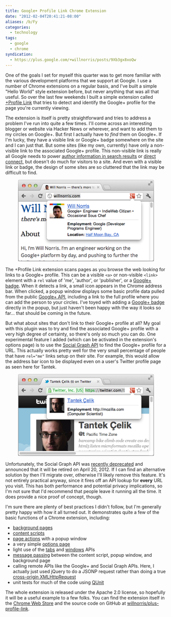 ```yaml
---
title: Google+ Profile Link Chrome Extension
date: "2012-02-04T20:41:21-08:00"
aliases: /b/Fy
categories:
  - technology
tags:
  - google
  - chrome
syndication:
  - https://plus.google.com/+willnorris/posts/9Xb3gx8xoQw
---
```


One of the goals I set for myself this quarter was to get more familiar with the various development platforms that we
support at Google. I use a number of Chrome extensions on a regular basis, and I've built a simple "Hello World" style
extension before, but never anything that was all that useful. So over the last few weekends I built a simple extension
called [+Profile Link][] that tries to detect and identify the Google+ profile for the page you're currently viewing.

The extension is itself is pretty straightforward and tries to address a problem I've run into quite a few times. I'll
come across an interesting blogger or website via Hacker News or wherever, and want to add them to my circles on
Google+. But first I actually have to _find_ them on Google+. If I'm lucky, they have a visible link or Google+ badge
somewhere on the site and I can just that. But some sites (like my own, currently) have only a non-visible link to the
associated Google+ profile. This non-visible link is really all Google needs to power [author information in search
results][rel-author] or [direct connect][], but doesn't do much for visitors to a site. And even with a visible link or
badge, the design of some sites are so cluttered that the link may be difficult to find.

<figure class="aligncenter">
  <img src="willnorris.com-profile-link.png" alt="Screenshot of profile link on willnorris.com">
</figure>

The +Profile Link extension scans pages as you browse the web looking for links to a Google+ profile. This can be a
visible `<a>` or non-visible `<link>` element with a `rel` value of 'me', 'author', or 'publisher', or a [Google+
badge][]. When it detects a link, a small icon appears in the Chrome address bar. When clicked, a popup window
displays some basic profile data pulled from the public [Google+ API][], including a link to the full profile where you
can add the person to your circles. I've toyed with adding a [Google+ badge][] directly in the popup, but just haven't
been happy with the way it looks so far... that should be coming in the future.

But what about sites that don't link to their Google+ profile at all? My goal with this plugin was to try and find the
associated Google+ profile with a very high degree of certainty, so there's only so much you can do. One experimental
feature I added (which can be activated in the extension's options page) is to use the [Social Graph API][] to find the
Google+ profile for a URL. This actually works pretty well for the very small percentage of people that have `rel="me"`
links setup on their site. For example, this would allow the address bar icon to be displayed even on a user's Twitter
profile page as seen here for Tantek.

<figure class="aligncenter">
  <img src="twitter.com-profile-link.png" alt="Screenshot of profile link on twitter.com">
</figure>

Unfortunately, the Social Graph API was [recently deprecated][] and announced that it will be retired on April 20, 2012.
If I can find an alternative solution by then I'll migrate over, otherwise I'll likely remove this feature. It's not
entirely practical anyway, since it fires off an API lookup for **every** URL you visit. This has both performance and
potential privacy implications, so I'm not sure that I'd recommend that people leave it running all the time. It does
provide a nice proof of concept, though.

I'm sure there are plenty of best practices I didn't follow, but I'm generally pretty happy with how it all turned out.
It demonstrates quite a few of the basic functions of a Chrome extension, including:

- [background pages](http://code.google.com/chrome/extensions/background_pages.html)
- [content scripts](http://code.google.com/chrome/extensions/content_scripts.html)
- [page actions](http://code.google.com/chrome/extensions/pageAction.html) with a popup window
- a very simple [options page](http://code.google.com/chrome/extensions/options.html)
- light use of the [tabs](http://code.google.com/chrome/extensions/tabs.html) and
  [windows](http://code.google.com/chrome/extensions/windows.html) APIs
- [message passing](http://code.google.com/chrome/extensions/messaging.html) between the content script, popup window,
  and background page
- calling remote APIs like the Google+ and Social Graph APIs. Here, I actually just used jQuery to do a JSONP request
  rather than doing a true [cross-origin XMLHttpRequest](http://code.google.com/chrome/extensions/xhr.html)
- unit tests for much of the code using [QUnit](http://docs.jquery.com/QUnit)

The whole extension is released under the Apache 2.0 license, so hopefully it will be a useful example to a few folks.
You can find the extension itself in the [Chrome Web Store][+Profile Link] and the source code on GitHub at
[willnorris/plus-profile-link][source].

[+Profile Link]: https://chrome.google.com/webstore/detail/godamdbajiipofehfhedfbebdflpdemn
[rel-author]: http://support.google.com/webmasters/bin/answer.py?hl=en&answer=1408986
[direct connect]: http://support.google.com/plus/bin/answer.py?hl=en&answer=1711199
[Google+ badge]: https://developers.google.com/+/plugins/badge/
[Google+ API]: https://developers.google.com/+/api/
[Social Graph API]: http://code.google.com/apis/socialgraph/
[recently deprecated]: http://googleblog.blogspot.com/2012/01/renewing-old-resolutions-for-new-year.html
[source]: https://github.com/willnorris/plus-profile-link
